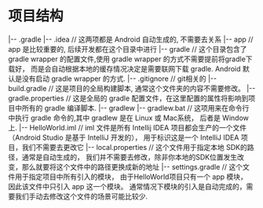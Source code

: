 # 项目结构
|-- .gradle
|-- .idea               // 这两项都是 Android 自动生成的, 不需要去关系
|-- app                 // app 是比较重要的, 后续开发都在这个目录中进行
|-- gradle              // 这个目录包含了 gradle wrapper 的配置文件,使用 gradle wrapper 的方式不需要提前将gradle下载好， 而是会自动根据本地的缓存情况决定是需要联网下载 gradle. Android 默认是没有启动 gradle wrapper 的方式.
|-- .gitignore          // git相关的
|-- build.gradle        // 这是项目的全局构建脚本, 通常这个文件夹的内容不需要修改。
|-- gradle.properties   // 这是全局的 gradle 配置文件，在这里配置的属性将影响到项目中所有的 gradle 编译脚本.
|-- gradlew
|-- gradlew.bat         // 这项用来在命令行中执行 gradle 命令的,其中 gradlew 是在 Linux 或 Mac系统， 后者是 Window 上.
|-- HelloWorld.iml      // iml 文件是所有 Intellij IDEA 项目都会生产的一个文件（Android Studio 是基于 IntelliJ 开发的）， 用于标识这是一个 IntelliJ IDEA 项目，我们不需要去更改它
|-- local.properties   // 这个文件用于指定本地 SDK的路径，通常是自动生成的， 我们并不需要去修改，除非你本地的SDK位置发生改变，那么就要将这个文件中的路径更换成新的地址
|-- settings.gradle    // 这个文件用于指定项目中所有引入的模块， 由于HelloWorld项目只有一个 app 模块， 因此该文件中只引入 app 这一个模块。 通常情况下模块的引入是自动完成的，需要我们手动去修改这个文件的场景可能比较少.
